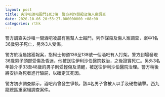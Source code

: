 ```yaml
---
layout: post
title: 尖沙咀酒吧毆鬥1死3傷　警方列作謀殺及傷人案調查
date: 2020-10-06 20:53:27.000000000 +08:00
categories: rthk
---
```


警方調查尖沙咀一間酒吧凌晨有黑幫人士毆鬥，列作謀殺及傷人案調查，案中1名36歲男子死亡，另外3人受傷。

警方於凌晨接獲報案，指柯士甸道136至138號一個酒吧有人打架。警方到場發現36歲男子頭部受傷及昏迷，他被送往伊利沙伯醫院救治，之後證實死亡。另外3名年齡介乎33至48歲的男子則受輕傷及清醒，被送往伊利沙伯醫院治理。警方稍後將安排為死者進行驗屍，以確定其死因。

警方初步調查顯示，酒吧內曾發生爭執，該4名男子曾被人以手及硬物襲擊。西九龍總區重案組調查案件。
